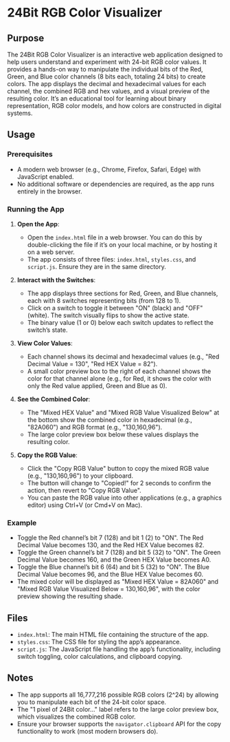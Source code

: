 # 24Bit RGB Color Visualizer

## Purpose

The 24Bit RGB Color Visualizer is an interactive web application designed to help users understand and experiment with 24-bit RGB color values. It provides a hands-on way to manipulate the individual bits of the Red, Green, and Blue color channels (8 bits each, totaling 24 bits) to create colors. The app displays the decimal and hexadecimal values for each channel, the combined RGB and hex values, and a visual preview of the resulting color. It’s an educational tool for learning about binary representation, RGB color models, and how colors are constructed in digital systems.

## Usage

### Prerequisites
- A modern web browser (e.g., Chrome, Firefox, Safari, Edge) with JavaScript enabled.
- No additional software or dependencies are required, as the app runs entirely in the browser.

### Running the App
1. **Open the App**:
   - Open the `index.html` file in a web browser. You can do this by double-clicking the file if it’s on your local machine, or by hosting it on a web server.
   - The app consists of three files: `index.html`, `styles.css`, and `script.js`. Ensure they are in the same directory.

2. **Interact with the Switches**:
   - The app displays three sections for Red, Green, and Blue channels, each with 8 switches representing bits (from 128 to 1).
   - Click on a switch to toggle it between "ON" (black) and "OFF" (white). The switch visually flips to show the active state.
   - The binary value (1 or 0) below each switch updates to reflect the switch’s state.

3. **View Color Values**:
   - Each channel shows its decimal and hexadecimal values (e.g., "Red Decimal Value = 130", "Red HEX Value = 82").
   - A small color preview box to the right of each channel shows the color for that channel alone (e.g., for Red, it shows the color with only the Red value applied, Green and Blue as 0).

4. **See the Combined Color**:
   - The "Mixed HEX Value" and "Mixed RGB Value Visualized Below" at the bottom show the combined color in hexadecimal (e.g., "82A060") and RGB format (e.g., "130,160,96").
   - The large color preview box below these values displays the resulting color.

5. **Copy the RGB Value**:
   - Click the "Copy RGB Value" button to copy the mixed RGB value (e.g., "130,160,96") to your clipboard.
   - The button will change to "Copied!" for 2 seconds to confirm the action, then revert to "Copy RGB Value".
   - You can paste the RGB value into other applications (e.g., a graphics editor) using Ctrl+V (or Cmd+V on Mac).

### Example
- Toggle the Red channel’s bit 7 (128) and bit 1 (2) to "ON". The Red Decimal Value becomes 130, and the Red HEX Value becomes 82.
- Toggle the Green channel’s bit 7 (128) and bit 5 (32) to "ON". The Green Decimal Value becomes 160, and the Green HEX Value becomes A0.
- Toggle the Blue channel’s bit 6 (64) and bit 5 (32) to "ON". The Blue Decimal Value becomes 96, and the Blue HEX Value becomes 60.
- The mixed color will be displayed as "Mixed HEX Value = 82A060" and "Mixed RGB Value Visualized Below = 130,160,96", with the color preview showing the resulting shade.

## Files
- `index.html`: The main HTML file containing the structure of the app.
- `styles.css`: The CSS file for styling the app’s appearance.
- `script.js`: The JavaScript file handling the app’s functionality, including switch toggling, color calculations, and clipboard copying.

## Notes
- The app supports all 16,777,216 possible RGB colors (2^24) by allowing you to manipulate each bit of the 24-bit color space.
- The "1 pixel of 24Bit color..." label refers to the large color preview box, which visualizes the combined RGB color.
- Ensure your browser supports the `navigator.clipboard` API for the copy functionality to work (most modern browsers do).
